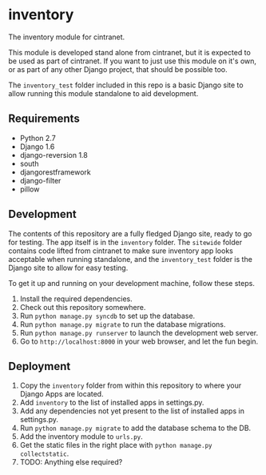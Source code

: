 inventory
=========

The inventory module for cintranet.

This module is developed stand alone from cintranet, but it is expected to be used as part
of cintranet. If you want to just use this module on it's own, or as part of any other Django
project, that should be possible too.

The ```inventory_test``` folder included in this repo is a basic Django site to allow running this
module standalone to aid development.

Requirements
------------

* Python 2.7
* Django 1.6
* django-reversion 1.8
* south
* djangorestframework
* django-filter
* pillow

Development
-----------

The contents of this repository are a fully fledged Django site, ready to go for testing.
The app itself is in the ```inventory``` folder. The ```sitewide``` folder contains code lifted
from cintranet to make sure inventory app looks acceptable when running standalone, and the
```inventory_test``` folder is the Django site to allow for easy testing.

To get it up and running on your development machine, follow these steps.

1. Install the required dependencies.
2. Check out this repository somewhere.
3. Run ```python manage.py syncdb``` to set up the database.
4. Run ```python manage.py migrate``` to run the database migrations.
5. Run ```python manage.py runserver``` to launch the development web server.
6. Go to ```http://localhost:8000``` in your web browser, and let the fun begin.

Deployment
----------

1. Copy the ```inventory``` folder from within this repository to where your Django Apps are located.
2. Add ```inventory``` to the list of installed apps in settings.py.
3. Add any dependencies not yet present to the list of installed apps in settings.py.
4. Run ```python manage.py migrate``` to add the database schema to the DB.
5. Add the inventory module to ```urls.py```.
6. Get the static files in the right place with ```python manage.py collectstatic```.
7. TODO: Anything else required?



